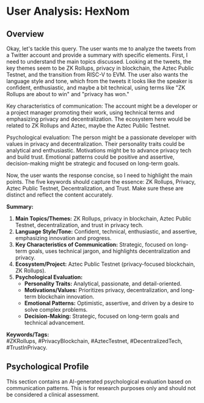# User Analysis: HexNom

## Overview

<think>
Okay, let's tackle this query. The user wants me to analyze the tweets from a Twitter account and provide a summary with specific elements. First, I need to understand the main topics discussed. Looking at the tweets, the key themes seem to be ZK Rollups, privacy in blockchain, the Aztec Public Testnet, and the transition from RISC-V to EVM. The user also wants the language style and tone, which from the tweets it looks like the speaker is confident, enthusiastic, and maybe a bit technical, using terms like "ZK Rollups are about to win" and "privacy has won."

Key characteristics of communication: The account might be a developer or a project manager promoting their work, using technical terms and emphasizing privacy and decentralization. The ecosystem here would be related to ZK Rollups and Aztec, maybe the Aztec Public Testnet. 

Psychological evaluation: The person might be a passionate developer with values in privacy and decentralization. Their personality traits could be analytical and enthusiastic. Motivations might be to advance privacy tech and build trust. Emotional patterns could be positive and assertive, decision-making might be strategic and focused on long-term goals.

Now, the user wants the response concise, so I need to highlight the main points. The five keywords should capture the essence: ZK Rollups, Privacy, Aztec Public Testnet, Decentralization, and Trust. Make sure these are distinct and reflect the content accurately.
</think>

**Summary:**  
1. **Main Topics/Themes:** ZK Rollups, privacy in blockchain, Aztec Public Testnet, decentralization, and trust in privacy tech.  
2. **Language Style/Tone:** Confident, technical, enthusiastic, and assertive, emphasizing innovation and progress.  
3. **Key Characteristics of Communication:** Strategic, focused on long-term goals, uses technical jargon, and highlights decentralization and privacy.  
4. **Ecosystem/Project:** Aztec Public Testnet (privacy-focused blockchain, ZK Rollups).  
5. **Psychological Evaluation:**  
   - **Personality Traits:** Analytical, passionate, and detail-oriented.  
   - **Motivations/Values:** Prioritizes privacy, decentralization, and long-term blockchain innovation.  
   - **Emotional Patterns:** Optimistic, assertive, and driven by a desire to solve complex problems.  
   - **Decision-Making:** Strategic, focused on long-term goals and technical advancement.  

**Keywords/Tags:**  
#ZKRollups, #PrivacyBlockchain, #AztecTestnet, #DecentralizedTech, #TrustInPrivacy.

## Psychological Profile

This section contains an AI-generated psychological evaluation based on communication patterns. This is for research purposes only and should not be considered a clinical assessment.